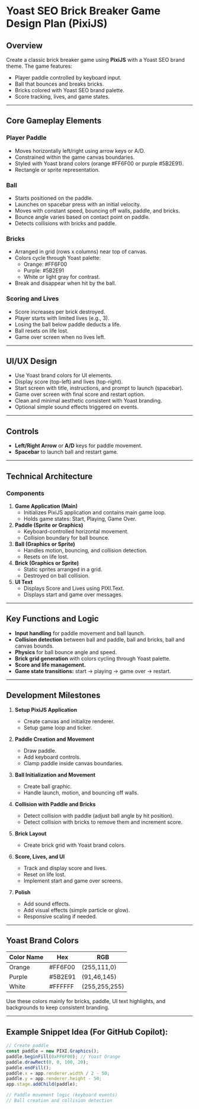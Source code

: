 # Yoast SEO Brick Breaker Game Design Plan (PixiJS)

## Overview
Create a classic brick breaker game using **PixiJS** with a Yoast SEO brand theme. The game features:

- Player paddle controlled by keyboard input.
- Ball that bounces and breaks bricks.
- Bricks colored with Yoast SEO brand palette.
- Score tracking, lives, and game states.

---

## Core Gameplay Elements

### Player Paddle
- Moves horizontally left/right using arrow keys or A/D.
- Constrained within the game canvas boundaries.
- Styled with Yoast brand colors (orange #FF6F00 or purple #5B2E91).
- Rectangle or sprite representation.

### Ball
- Starts positioned on the paddle.
- Launches on spacebar press with an initial velocity.
- Moves with constant speed, bouncing off walls, paddle, and bricks.
- Bounce angle varies based on contact point on paddle.
- Detects collisions with bricks and paddle.

### Bricks
- Arranged in grid (rows x columns) near top of canvas.
- Colors cycle through Yoast palette:
    - Orange: #FF6F00
    - Purple: #5B2E91
    - White or light gray for contrast.
- Break and disappear when hit by the ball.

### Scoring and Lives
- Score increases per brick destroyed.
- Player starts with limited lives (e.g., 3).
- Losing the ball below paddle deducts a life.
- Ball resets on life lost.
- Game over screen when no lives left.

---

## UI/UX Design
- Use Yoast brand colors for UI elements.
- Display score (top-left) and lives (top-right).
- Start screen with title, instructions, and prompt to launch (spacebar).
- Game over screen with final score and restart option.
- Clean and minimal aesthetic consistent with Yoast branding.
- Optional simple sound effects triggered on events.

---

## Controls
- **Left/Right Arrow** or **A/D** keys for paddle movement.
- **Spacebar** to launch ball and restart game.

---

## Technical Architecture

### Components

1. **Game Application (Main)**
    - Initializes PixiJS application and contains main game loop.
    - Holds game states: Start, Playing, Game Over.
2. **Paddle (Sprite or Graphics)**
    - Keyboard-controlled horizontal movement.
    - Collision boundary for ball bounce.
3. **Ball (Graphics or Sprite)**
    - Handles motion, bouncing, and collision detection.
    - Resets on life lost.
4. **Brick (Graphics or Sprite)**
    - Static sprites arranged in a grid.
    - Destroyed on ball collision.
5. **UI Text**
    - Displays Score and Lives using PIXI.Text.
    - Displays start and game over messages.

---

## Key Functions and Logic

- **Input handling** for paddle movement and ball launch.
- **Collision detection** between ball and paddle, ball and bricks, ball and canvas bounds.
- **Physics** for ball bounce angle and speed.
- **Brick grid generation** with colors cycling through Yoast palette.
- **Score and life management.**
- **Game state transitions:** start → playing → game over → restart.

---

## Development Milestones

1. **Setup PixiJS Application**
    - Create canvas and initialize renderer.
    - Setup game loop and ticker.

2. **Paddle Creation and Movement**
    - Draw paddle.
    - Add keyboard controls.
    - Clamp paddle inside canvas boundaries.

3. **Ball Initialization and Movement**
    - Create ball graphic.
    - Handle launch, motion, and bouncing off walls.

4. **Collision with Paddle and Bricks**
    - Detect collision with paddle (adjust ball angle by hit position).
    - Detect collision with bricks to remove them and increment score.

5. **Brick Layout**
    - Create brick grid with Yoast brand colors.

6. **Score, Lives, and UI**
    - Track and display score and lives.
    - Reset on life lost.
    - Implement start and game over screens.

7. **Polish**
    - Add sound effects.
    - Add visual effects (simple particle or glow).
    - Responsive scaling if needed.

---

## Yoast Brand Colors

| Color Name | Hex      | RGB       |
|------------|----------|-----------|
| Orange     | #FF6F00  | (255,111,0)  |
| Purple     | #5B2E91  | (91,46,145)  |
| White      | #FFFFFF  | (255,255,255)|

Use these colors mainly for bricks, paddle, UI text highlights, and backgrounds to keep consistent branding.

---

## Example Snippet Idea (For GitHub Copilot):

```javascript
// Create paddle
const paddle = new PIXI.Graphics();
paddle.beginFill(0xFF6F00); // Yoast Orange
paddle.drawRect(0, 0, 100, 20);
paddle.endFill();
paddle.x = app.renderer.width / 2 - 50;
paddle.y = app.renderer.height - 50;
app.stage.addChild(paddle);

// Paddle movement logic (keyboard events)
// Ball creation and collision detection
